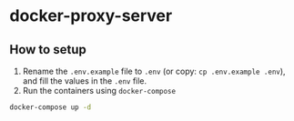 # docker-proxy-server

## How to setup

1. Rename the `.env.example` file to `.env` (or copy: `cp .env.example .env`), and fill the values in the `.env` file.
2. Run the containers using `docker-compose`

```bash
docker-compose up -d
```